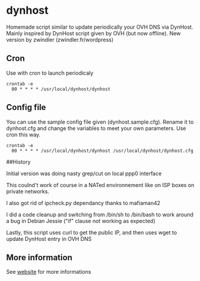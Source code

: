# dynhost
Homemade script similar to update periodically your OVH DNS via DynHost. Mainly inspired by DynHost script given by OVH (but now offline).
New version by zwindler (zwindler.fr/wordpress)

## Cron
Use with cron to launch periodicaly

```
crontab -e
  00 * * * * /usr/local/dynhost/dynhost
```

## Config file

You can use the sample config file given (dynhost.sample.cfg). Rename it to dynhost.cfg and change the variables to meet your own parameters. Use cron this way.

```
crontab -e
  00 * * * * /usr/local/dynhost/dynhost /usr/local/dynhost/dynhost.cfg
```

##History

Initial version was doing  nasty grep/cut on local ppp0 interface

This coulnd't work of course in a NATed environnement like on ISP boxes on private networks.

I also got rid of ipcheck.py dependancy thanks to mafiaman42

I did a code cleanup and switching from /bin/sh to /bin/bash to work around a bug in Debian Jessie ("if" clause not working as expected)

Lastly, this script uses curl to get the public IP, and then uses wget to update DynHost entry in OVH DNS

## More information

See [website](http://zwindler.fr/wordpress/2014/09/22/mise-a-jour-de-votre-dns-chez-ovh-avec-dynhost/) for more informations
